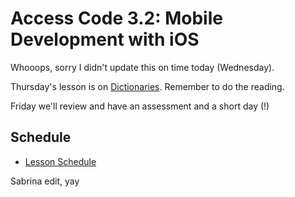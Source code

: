 # Access Code 3.2: Mobile Development with iOS

Whooops, sorry I didn't update this on time today (Wednesday).

Thursday's lesson is on [Dictionaries](/lessons/dictionaries). Remember to do the 
reading.

Friday we'll review and have an assessment and a short day (!)

## Schedule

- [Lesson Schedule](schedule.md)

Sabrina edit, yay